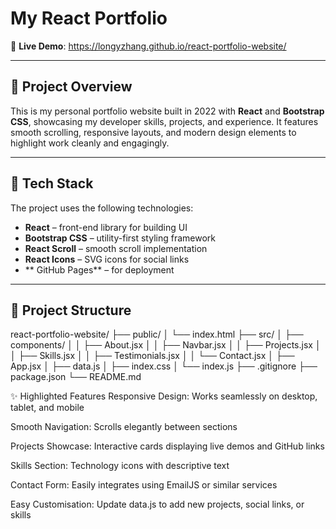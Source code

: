 # My React Portfolio

🎨 **Live Demo**: https://longyzhang.github.io/react-portfolio-website/

---

## 🚀 Project Overview

This is my personal portfolio website built in 2022 with **React** and **Bootstrap CSS**, showcasing my developer skills, projects, and experience. It features smooth scrolling, responsive layouts, and modern design elements to highlight work cleanly and engagingly.

---

## 🧩 Tech Stack

The project uses the following technologies:

- **React** – front-end library for building UI  
- **Bootstrap CSS** – utility-first styling framework  
- **React Scroll** – smooth scroll implementation  
- **React Icons** – SVG icons for social links  
- ** GitHub Pages** – for deployment  

---

## 📁 Project Structure

react-portfolio-website/
├── public/
│ └── index.html
├── src/
│ ├── components/
│ │ ├── About.jsx
│ │ ├── Navbar.jsx
│ │ ├── Projects.jsx
│ │ ├── Skills.jsx
│ │ ├── Testimonials.jsx
│ │ └── Contact.jsx
│ ├── App.jsx
│ ├── data.js
│ ├── index.css
│ └── index.js
├── .gitignore
├── package.json
└── README.md

✨ Highlighted Features
Responsive Design: Works seamlessly on desktop, tablet, and mobile

Smooth Navigation: Scrolls elegantly between sections

Projects Showcase: Interactive cards displaying live demos and GitHub links

Skills Section: Technology icons with descriptive text

Contact Form: Easily integrates using EmailJS or similar services

Easy Customisation: Update data.js to add new projects, social links, or skills
